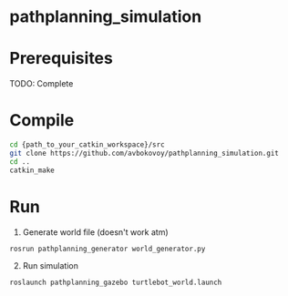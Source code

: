 # pathplanning_simulation

# Prerequisites

TODO: Complete

# Compile

```bash
cd {path_to_your_catkin_workspace}/src
git clone https://github.com/avbokovoy/pathplanning_simulation.git
cd ..
catkin_make
```

# Run

1) Generate world file (doesn't work atm)

```bash
rosrun pathplanning_generator world_generator.py
```

2) Run simulation 

```bash
roslaunch pathplanning_gazebo turtlebot_world.launch
```
